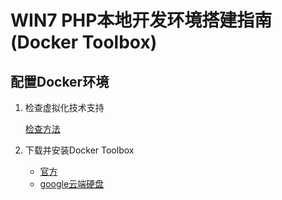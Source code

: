 #  WIN7 PHP本地开发环境搭建指南 (Docker Toolbox)

## 配置Docker环境

1.  检查虚拟化技术支持

    [检查方法](https://www.shaileshjha.com/how-to-find-out-if-intel-vt-x-or-amd-v-virtualization-technology-is-supported-in-windows-10-windows-8-windows-vista-or-windows-7-machine/)

2.  下载并安装Docker Toolbox
    * [官方](https://www.docker.com/products/docker-toolbox)
    * [google云端硬盘](https://drive.google.com/open?id=1AghM4431aSXG_jTOsxeuPF3XUyADl6Bp)
